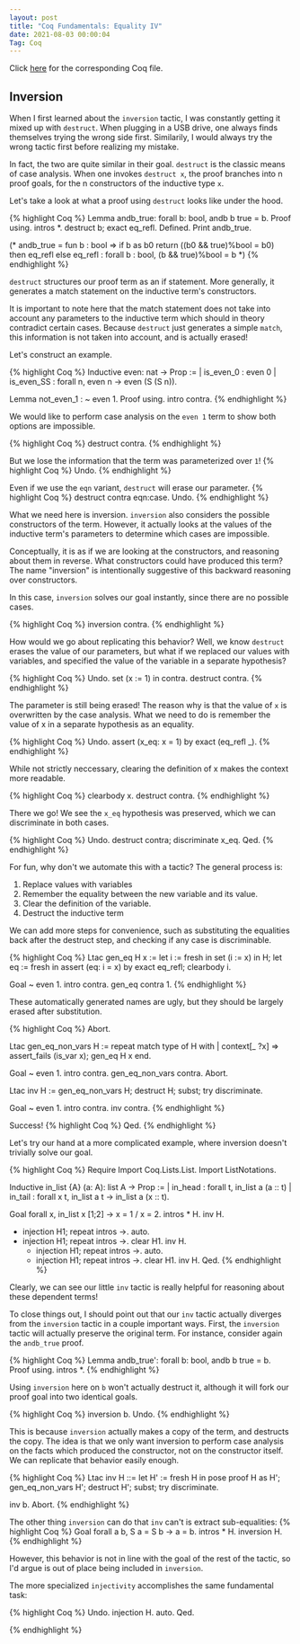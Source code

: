 ```yaml
---
layout: post
title: "Coq Fundamentals: Equality IV"
date: 2021-08-03 00:00:04
Tag: Coq
---
```


Click [here](/assets/coq/Inversion.v) for the corresponding Coq file.

## Inversion

 When I first learned about the `inversion` tactic, I was constantly getting it 
   mixed up with `destruct`. When plugging in a USB drive, one always finds themselves 
   trying the wrong side first. Similarily, I would always try the wrong tactic first
   before realizing my mistake.

   In fact, the two are quite similar in their goal. `destruct` is the classic means 
   of case analysis. When one invokes `destruct x`, the proof branches into n proof 
   goals, for the n constructors of the inductive type `x`.

   Let's take a look at what a proof using `destruct` looks like under the hood.
 
{% highlight Coq %}
Lemma andb_true: forall b: bool, andb b true = b.
Proof using.
  intros *.
  destruct b; exact eq_refl.
Defined.
Print andb_true.

(* andb_true = 
   fun b : bool =>
   if b as b0 return ((b0 && true)%bool = b0) then eq_refl else eq_refl
	    : forall b : bool, (b && true)%bool = b
 *)
{% endhighlight %}


 `destruct` structures our proof term as an if statement. More generally, it 
   generates a match statement on the inductive term's constructors.

   It is important to note here that the match statement does not take into account 
   any parameters to the inductive term which should in theory contradict certain 
   cases. Because `destruct` just generates a simple `match`, this information is 
   not taken into account, and is actually erased!

   Let's construct an example.
 

{% highlight Coq %}
Inductive even: nat -> Prop :=
  | is_even_0  : even 0
  | is_even_SS : forall n, even n -> even (S (S n)).

Lemma not_even_1 : ~ even 1.
Proof using.
  intro contra.
{% endhighlight %}


 We would like to perform case analysis on the `even 1` term to show both options
   are impossible.
 
{% highlight Coq %}
  destruct contra.
{% endhighlight %}


 But we lose the information that the term was parameterized over `1`! 
{% highlight Coq %}
  Undo.
{% endhighlight %}


 Even if we use the `eqn` variant, `destruct` will erase our parameter. 
{% highlight Coq %}
  destruct contra eqn:case.
  Undo.
{% endhighlight %}


 What we need here is inversion. `inversion` also considers the possible constructors 
   of the term. However, it actually looks at the values of the inductive term's 
   parameters to determine which cases are impossible.

   Conceptually, it is as if we are looking at the constructors, and reasoning about 
   them in reverse. What constructors could have produced this term? The name
   "inversion" is intentionally suggestive of this backward reasoning over constructors.

   In this case, `inversion` solves our goal instantly, since there are no possible 
   cases.
 
{% highlight Coq %}
  inversion contra.
{% endhighlight %}


 How would we go about replicating this behavior? Well, we know `destruct` erases 
   the value of our parameters, but what if we replaced our values with variables, 
   and specified the value of the variable in a separate hypothesis?
 
{% highlight Coq %}
  Undo.
  set (x := 1) in contra.
  destruct contra.
{% endhighlight %}


 The parameter is still being erased! The reason why is that the value of `x` is 
   overwritten by the case analysis. What we need to do is remember the value of x 
   in a separate hypothesis as an equality.
 
{% highlight Coq %}
  Undo.
  assert (x_eq: x = 1) by exact (eq_refl _).
{% endhighlight %}


 While not strictly neccessary, clearing the definition of x makes the context
   more readable.
 
{% highlight Coq %}
  clearbody x.
  destruct contra.
{% endhighlight %}


 There we go! We see the `x_eq` hypothesis was preserved, which we can discriminate 
   in both cases.
 
{% highlight Coq %}
  Undo.
  destruct contra; discriminate x_eq.
Qed.
{% endhighlight %}


 For fun, why don't we automate this with a tactic? The general process is:
   1. Replace values with variables
   2. Remember the equality between the new variable and its value.
   3. Clear the definition of the variable.
   4. Destruct the inductive term

   We can add more steps for convenience, such as substituting the equalities 
   back after the destruct step, and checking if any case is discriminable.
 

{% highlight Coq %}
Ltac gen_eq H x := 
  let i := fresh in 
  set (i := x) in H;
  let eq := fresh in 
  assert (eq: i = x) by exact eq_refl;
  clearbody i.

Goal ~ even 1.
  intro contra.
  gen_eq contra 1.
{% endhighlight %}


 These automatically generated names are ugly, but they should be largely erased 
   after substitution.

{% highlight Coq %}
Abort.

Ltac gen_eq_non_vars H := 
  repeat match type of H with 
  | context[_ ?x] =>
      assert_fails (is_var x);
      gen_eq H x
  end.

Goal ~ even 1.
  intro contra.
  gen_eq_non_vars contra.
Abort.

Ltac inv H :=
  gen_eq_non_vars H;
  destruct H;
  subst;
  try discriminate.

Goal ~ even 1.
  intro contra.
  inv contra.
{% endhighlight %}

 Success! 
{% highlight Coq %}
Qed.
{% endhighlight %}


 Let's try our hand at a more complicated example, where inversion doesn't trivially 
   solve our goal.
 
{% highlight Coq %}
Require Import Coq.Lists.List.
Import ListNotations.

Inductive in_list {A} (a: A): list A -> Prop :=
  | in_head : forall t,
      in_list a (a :: t)
  | in_tail : forall x t,
      in_list a t ->
      in_list a (x :: t).

Goal forall x, in_list x [1;2] -> x = 1 \/ x = 2.
  intros * H.
  inv H.
  - injection H1; repeat intros ->.
    auto.
  - injection H1; repeat intros ->.
    clear H1.
    inv H.
    + injection H1; repeat intros ->. 
      auto.
    + injection H1; repeat intros ->.
      clear H1.
      inv H.
Qed.
{% endhighlight %}


 Clearly, we can see our little `inv` tactic is really helpful for reasoning about 
   these dependent terms!

   To close things out, I should point out that our `inv` tactic actually diverges from 
   the `inversion` tactic in a couple important ways. First, the `inversion` tactic
   will actually preserve the original term. For instance, consider again the 
   `andb_true` proof.
 

{% highlight Coq %}
Lemma andb_true': forall b: bool, andb b true = b.
Proof using.
  intros *.
{% endhighlight %}


 Using `inversion` here on `b` won't actually destruct it, although it will fork
   our proof goal into two identical goals.
 
{% highlight Coq %}
  inversion b.
  Undo.
{% endhighlight %}


 This is because `inversion` actually makes a copy of the term, and destructs the 
   copy. The idea is that we only want inversion to perform case analysis on the facts 
   which produced the constructor, not on the constructor itself. We can replicate that
   behavior easily enough.
 
{% highlight Coq %}
Ltac inv H ::=
  let H' := fresh H in
  pose proof H as H';
  gen_eq_non_vars H';
  destruct H';
  subst;
  try discriminate.

  inv b.
Abort.
{% endhighlight %}


 The other thing `inversion` can do that `inv` can't is extract sub-equalities: 
{% highlight Coq %}
Goal forall a b, S a = S b -> a = b.
  intros * H.
  inversion H.
{% endhighlight %}


 However, this behavior is not in line with the goal of the rest of the tactic,
   so I'd argue is out of place being included in `inversion`.

   The more specialized `injectivity` accomplishes the same fundamental task:
 
{% highlight Coq %}
  Undo.
  injection H.
  auto.
Qed.

{% endhighlight %}

